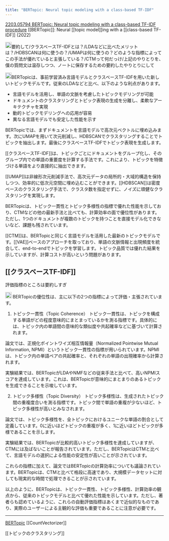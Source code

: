 ```yaml
---
title: "BERTopic: Neural topic modeling with a class-based TF-IDF"
---
```


[2203.05794 BERTopic: Neural topic modeling with a class-based TF-IDF procedure](https://arxiv.org/abs/2203.05794)
[[BERTopic]]: Neural [[topic model]]ing with a [[class-based TF-IDF]] (2022)

<img src='https://scrapbox.io/api/pages/nishio/nishio/icon' alt='nishio.icon' height="19.5"/>要約して/クラスベースTF-IDFとは？/LDAなどに比べたメリットは？/HDBSCANは何に使うの？/UMAPは何に使うの？どのような指標によってこの手法が優れていると主張している？/CTMって何だっけ/上記のやりとりを、僕の質問文は温存しつつ、ノートに保存するための要約したやりとりにして

<img src='https://scrapbox.io/api/pages/nishio/claude/icon' alt='claude.icon' height="19.5"/>BERTopicは、事前学習済み言語モデルとクラスベースTF-IDFを用いた新しいトピックモデルです。従来のLDAなどと比べ、以下のような利点があります。
- 言語モデルを活用し、単語の文脈を考慮したトピックモデリングが可能
- ドキュメントのクラスタリングとトピック表現の生成を分離し、柔軟なアーキテクチャを実現
- 動的トピックモデリングへの応用が容易
- 異なる言語モデルでも安定した性能を示す

BERTopicでは、まずドキュメントを言語モデルで高次元ベクトルに埋め込みます。次にUMAPを用いて次元削減し、HDBSCANでクラスタリングすることでトピックを抽出します。最後にクラスベースTF-IDFでトピック表現を生成します。

[[クラスベースTF-IDF]]は、トピックごとにドキュメントをグループ化し、そのグループ内での単語の重要度を計算する手法です。これにより、トピックを特徴づける単語をより直接的に抽出できます。

[[UMAP]]は非線形次元削減手法で、高次元データの局所的・大域的構造を保持しつつ、効率的に低次元空間に埋め込むことができます。[[HDBSCAN]]は密度ベースのクラスタリング手法で、クラスタ数を指定せずに、ノイズに頑健なクラスタリングを実現します。

BERTopicは、トピック一貫性とトピック多様性の指標で優れた性能を示しており、CTMなどの他の最新手法と比べても、計算効率の面で優位性があります。ただし、1つのドキュメントが複数のトピックを持つことを直接モデル化できないなど、課題も残されています。

[[CTM]]は、BERTopicと同じく言語モデルを活用した最新のトピックモデルです。[[VAE]]ベースのアプローチを取っており、単語の文脈情報と出現頻度を統合して、end-to-endでトピックを学習します。トピック品質では優れた結果を示していますが、計算コストが高いという問題があります。

[[クラスベースTF-IDF]]
---
評価指標のところは要約しすぎ

<img src='https://scrapbox.io/api/pages/nishio/claude/icon' alt='claude.icon' height="19.5"/>
BERTopicの優位性は、主に以下の2つの指標によって評価・主張されています。

1. トピック一貫性（Topic Coherence）
トピック一貫性は、トピックを構成する単語がどの程度意味的にまとまっているかを測る指標です。具体的には、トピック内の単語間の意味的な類似度や共起確率などに基づいて計算されます。

論文では、正規化ポイントワイズ相互情報量（Normalized Pointwise Mutual Information, NPMI）というトピック一貫性の指標が用いられています。NPMIは、トピック内の単語ペアの共起確率と、それぞれの単語の出現確率から計算されます。

実験結果では、BERTopicがLDAやNMFなどの従来手法と比べて、高いNPMIスコアを達成しています。これは、BERTopicが意味的にまとまりのあるトピックを生成できることを示唆しています。

2. トピック多様性（Topic Diversity）
トピック多様性は、生成されたトピック間の重複度合いを測る指標です。トピック間で単語の重複が少ないほど、トピック多様性が高いとみなされます。

論文では、トピック多様性を、全トピックにおけるユニークな単語の割合として定義しています。0に近いほどトピックの重複が多く、1に近いほどトピックが多様であることを示します。

実験結果では、BERTopicが比較的高いトピック多様性を達成していますが、CTMには及ばないことが報告されています。ただし、BERTopicはCTMと比べて、言語モデルの選択による性能の安定性が高いことが示されています。

これらの指標に加えて、論文ではBERTopicの計算効率についても議論されています。BERTopicは、CTMと比べて格段に高速であり、大規模データセットに対しても現実的な時間で処理できることが示されています。

以上のように、BERTopicは、トピック一貫性、トピック多様性、計算効率の観点から、従来のトピックモデルと比べて優れた性能を示しています。ただし、著者らも認めているように、これらの自動評価指標はあくまで近似的なものであり、実際のユーザーによる主観的な評価も重要であることに注意が必要です。


---
[BERTopic](https://maartengr.github.io/BERTopic/index.html#modularity)
[[CountVectorizer]]

[[トピックのクラスタリング]]
